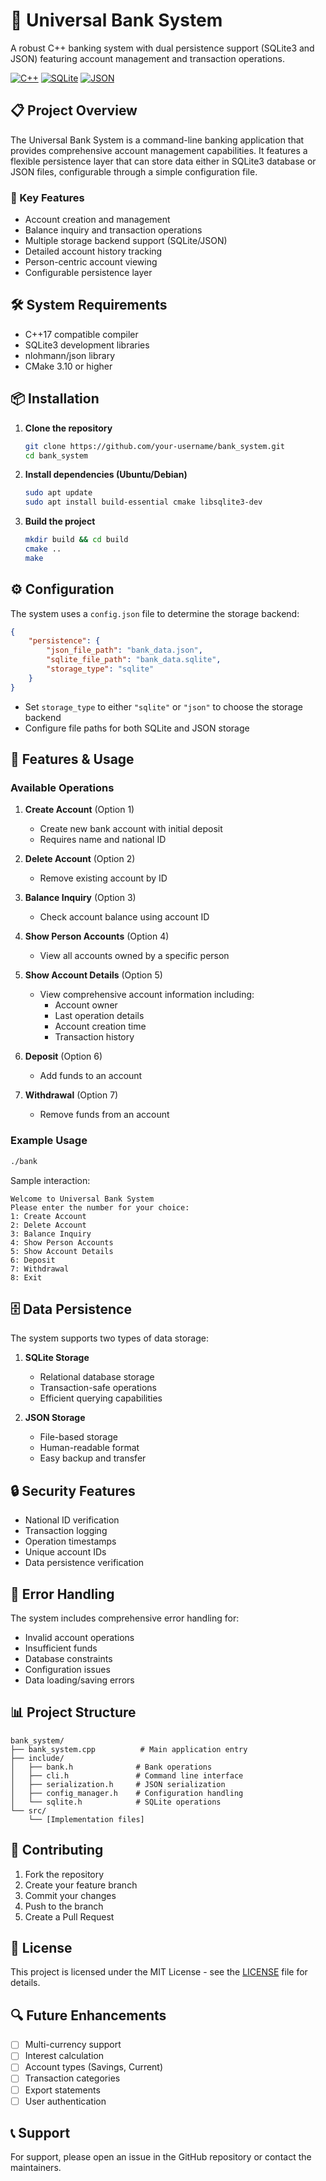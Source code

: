 # 🏦 Universal Bank System

A robust C++ banking system with dual persistence support (SQLite3 and JSON) featuring account management and transaction operations.

[![C++](https://img.shields.io/badge/C++-17-blue.svg)](https://isocpp.org/)
[![SQLite](https://img.shields.io/badge/SQLite-3-green.svg)](https://www.sqlite.org/)
[![JSON](https://img.shields.io/badge/JSON-nlohmann-orange.svg)](https://github.com/nlohmann/json)

## 📋 Project Overview

The Universal Bank System is a command-line banking application that provides comprehensive account management capabilities. It features a flexible persistence layer that can store data either in SQLite3 database or JSON files, configurable through a simple configuration file.

### 🔑 Key Features

- Account creation and management
- Balance inquiry and transaction operations
- Multiple storage backend support (SQLite/JSON)
- Detailed account history tracking
- Person-centric account viewing
- Configurable persistence layer

## 🛠️ System Requirements

- C++17 compatible compiler
- SQLite3 development libraries
- nlohmann/json library
- CMake 3.10 or higher

## 📦 Installation

1. **Clone the repository**
   ```bash
   git clone https://github.com/your-username/bank_system.git
   cd bank_system
   ```

2. **Install dependencies (Ubuntu/Debian)**
   ```bash
   sudo apt update
   sudo apt install build-essential cmake libsqlite3-dev
   ```

3. **Build the project**
   ```bash
   mkdir build && cd build
   cmake ..
   make
   ```

## ⚙️ Configuration

The system uses a `config.json` file to determine the storage backend:

```json
{
    "persistence": {
        "json_file_path": "bank_data.json",
        "sqlite_file_path": "bank_data.sqlite",
        "storage_type": "sqlite"
    }
}
```

- Set `storage_type` to either `"sqlite"` or `"json"` to choose the storage backend
- Configure file paths for both SQLite and JSON storage

## 🎯 Features & Usage

### Available Operations

1. **Create Account** (Option 1)
   - Create new bank account with initial deposit
   - Requires name and national ID
   
2. **Delete Account** (Option 2)
   - Remove existing account by ID

3. **Balance Inquiry** (Option 3)
   - Check account balance using account ID

4. **Show Person Accounts** (Option 4)
   - View all accounts owned by a specific person

5. **Show Account Details** (Option 5)
   - View comprehensive account information including:
     - Account owner
     - Last operation details
     - Account creation time
     - Transaction history

6. **Deposit** (Option 6)
   - Add funds to an account

7. **Withdrawal** (Option 7)
   - Remove funds from an account

### Example Usage

```bash
./bank
```

Sample interaction:
```
Welcome to Universal Bank System
Please enter the number for your choice:
1: Create Account
2: Delete Account
3: Balance Inquiry
4: Show Person Accounts
5: Show Account Details
6: Deposit
7: Withdrawal
8: Exit
```

## 🗄️ Data Persistence

The system supports two types of data storage:

1. **SQLite Storage**
   - Relational database storage
   - Transaction-safe operations
   - Efficient querying capabilities

2. **JSON Storage**
   - File-based storage
   - Human-readable format
   - Easy backup and transfer

## 🔒 Security Features

- National ID verification
- Transaction logging
- Operation timestamps
- Unique account IDs
- Data persistence verification

## 🐛 Error Handling

The system includes comprehensive error handling for:
- Invalid account operations
- Insufficient funds
- Database constraints
- Configuration issues
- Data loading/saving errors

## 📊 Project Structure

```
bank_system/
├── bank_system.cpp          # Main application entry
├── include/
│   ├── bank.h              # Bank operations
│   ├── cli.h               # Command line interface
│   ├── serialization.h     # JSON serialization
│   ├── config_manager.h    # Configuration handling
│   └── sqlite.h            # SQLite operations
└── src/
    └── [Implementation files]
```

## 🤝 Contributing

1. Fork the repository
2. Create your feature branch
3. Commit your changes
4. Push to the branch
5. Create a Pull Request

## 📝 License

This project is licensed under the MIT License - see the [LICENSE](LICENSE) file for details.

## 🔍 Future Enhancements

- [ ] Multi-currency support
- [ ] Interest calculation
- [ ] Account types (Savings, Current)
- [ ] Transaction categories
- [ ] Export statements
- [ ] User authentication

## 📞 Support

For support, please open an issue in the GitHub repository or contact the maintainers.